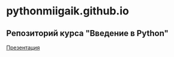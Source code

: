 # pythonmiigaik.github.io

## Репозиторий курса "Введение в Python"
[Презентация](https://pythonmiigaik.github.io/coursework/course_presentation)
